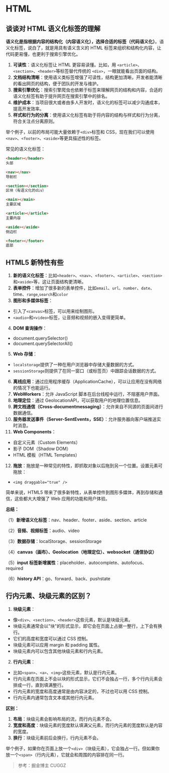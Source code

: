 # HTML

## 谈谈对 HTML 语义化标签的理解

**语义化是指根据内容的结构化（内容语义化），选择合适的标签（代码语义化）**。语义化标签，说白了，就是用具有语义含义的 HTML 标签来组织和结构化内容，让代码更易懂，也更利于搜索引擎优化。

1. **可读性**：语义化标签让 HTML 更容易读懂。比如，用 `<article>`、`<section>`、`<header>`等标签替代传统的 `<div>`，一眼就能看出页面的结构。
2. **文档结构清晰**：使用语义类标签增强了可读性，结构更加清晰，开发者能清晰的看出网页的结构，便于团队的开发与维护。
3. **搜索引擎优化**：搜索引擎爬虫也依赖于标签来理解网页的结构和内容，合适的语义化标签有助于提升网页在搜索引擎中的排名。
4. **维护成本**：当项目很大或者由多人开发时，语义化的标签可以减少沟通成本，提高开发效率。
5. **样式和行为的分离**：使用语义化标签有助于将内容的结构与样式和行为分离，符合关注点分离原则。

举个例子，以前的布局可能大量依赖于`<div>`标签和 CSS，现在我们可以使用`<nav>`、`<footer>`、`<aside>`等更具描述性的标签。

常见的语义化标签：

```html
<header></header>
头部

<nav></nav>
导航栏

<section></section>
区块（有语义化的div）

<main></main>
主要区域

<article></article>
主要内容

<aside></aside>
侧边栏

<footer></footer>
底部
```

## HTML5 新特性有些

1. **新的语义化标签**：比如`<header>`、`<nav>`、`<footer>`、`<article>`、`<section>`和`<aside>`等，这让页面结构更清晰。
2. **表单控件**：增加了很多新的表单控件，比如`email`、`url`、`number`、`date`、time、`range`,`search`和`color`
3. **图形和多媒体标签**：

-   引入了`<canvas>`标签，可以用来绘制图形。
-   `<audio>`和`<video>`标签，让音频和视频的嵌入变得更简单。

4. **DOM 查询操作**：

-   document.querySelector()
-   document.querySelectorAll()

5. **Web 存储**：

-   `localstorage`提供了一种在用户浏览器中存储大量数据的方式。
-   `sessionStorage`则提供了在同一窗口（或标签页）中跟踪会话数据的方式。

6. **离线应用**：通过应用程序缓存（ApplicationCache），可以让应用在没有网络的情况下也能运行。
7. **WebWorkers**：允许 JavaScript 脚本在后台线程中运行，不阻塞用户界面。
8. **地理定位**：通过 GeolocationAPl，可以获取用户的地理位置信息。
9. **跨文档通信（Cross-documentmessaging）**：允许来自不同源的页面间进行数据通信。
10. **服务器发送事件（Server-SentEvents，SSE）**：允许服务器向客户端推送实时消息。
11. **Web Components**：

-   自定义元素（Custom Elements）
-   影子 DOM（Shadow DOM）
-   HTML 模板（HTML Templates）

12. **拖放**：拖放是一种常见的特性，即抓取对象以后拖到另一个位置。设置元素可拖放：

-   `<img draggable="true" />`

简单来说，HTML5 带来了很多新特性，从表单控件到图形多媒体，再到存储和通信，这些都大大增强了 Web 应用的功能和用户体验。

**总结：**

（1）**新增语义化标签**：nav、header、footer、aside、section、article

（2）**音频、视频标签**：audio、video

（3）**数据存储**：localStorage、sessionStorage

（4）**canvas（画布）、Geolocation（地理定位）、websocket（通信协议）**

（5）**input 标签新增属性**：placeholder、autocomplete、autofocus、required

（6）**history API**：go、forward、back、pushstate

## 行内元素、块级元素的区别？

1. **块级元素**：

-   像`<div>`、`<section>`、`<header>`这些元素，默认是块级元素。
-   块级元素通常会以"块"的形式显示，即它会在页面上占据一整行，上下会有换行。
-   它们的高度和宽度可以通过 CSS 控制。
-   块级元素可以应用 margin 和 padding 属性。
-   块级元素内可以包含其他块级元素和行内元素。

2. **行内元素**：

-   比如`<span>`、`<a>`、`<img>`这些元素，默认是行内元素。
-   行内元素在页面上不会以块的形式显示，它们不会独占一行，多个行内元素会排成一行，直到填满整行。
-   行内元素的宽度和高度通常是由内容决定的，不过也可以用 CSS 控制。
-   行内元素内通常包含文本或其他行内元素。

**区别：**

1. **布局**：块级元素会影响布局的流，而行内元素不会。
2. **宽度和高度**：块级元素的宽度默认填满父元素，而行内元素的宽度默认是内容的宽度。
3. **换行**：块级元素前后会换行，行内元素不会。

举个例子，如果你在页面上放一个`<div>`（块级元素），它会独占一行。但如果你放一个`<span>`（行内元素），它就会和周围的内容排在同一行。

> 参考：掘金博主 CUGGZ
